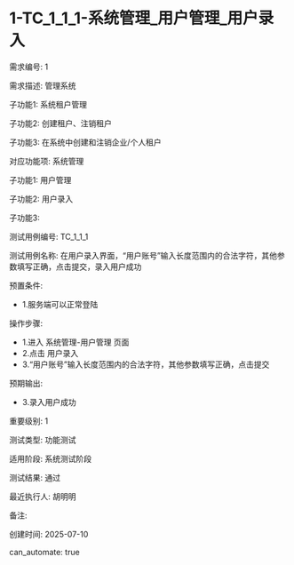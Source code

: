 # 1-TC_1_1_1-系统管理_用户管理_用户录入

需求编号: 1

需求描述: 管理系统

子功能1: 系统租户管理

子功能2: 创建租户、注销租户

子功能3: 在系统中创建和注销企业/个人租户


对应功能项: 系统管理

子功能1: 用户管理

子功能2: 用户录入

子功能3: 


测试用例编号: TC_1_1_1

测试用例名称: 在用户录入界面，“用户账号”输入长度范围内的合法字符，其他参数填写正确，点击提交，录入用户成功

预置条件:
- 1.服务端可以正常登陆

操作步骤:
- 1.进入 系统管理-用户管理 页面
- 2.点击 用户录入
- 3.“用户账号”输入长度范围内的合法字符，其他参数填写正确，点击提交

预期输出:
- 3.录入用户成功

重要级别: 1

测试类型: 功能测试

适用阶段: 系统测试阶段

测试结果: 通过

最近执行人: 胡明明

备注: 

创建时间: 2025-07-10

can_automate: true
